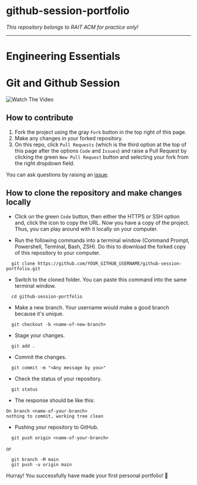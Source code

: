 # github-session-portfolio

<!-- markdownlint-disable-next-line -->
*This repository belongs to RAIT ACM for practice only!*

---

# Engineering Essentials
# Git and Github Session

![Watch The Video](https://github.com/rait-acm/acm-github-practice/blob/main/images/coveree.png)

## How to contribute

1. Fork the project using the gray `Fork` button in the top right of this page.
2. Make any changes in your forked repository.
3. On this repo, click `Pull Requests` (which is the third option at the top of this page after the options `Code` and `Issues`) and raise a Pull Request by clicking the green `New Pull Request` button and selecting your fork from the right dropdown field.

You can ask questions by raising an [issue](https://github.com/rait-acm/github-session-portfolio/issues).

## How to clone the repository and make changes locally

- Click on the green `Code` button, then either the HTTPS or SSH option and, click the icon to copy the URL. Now you have a copy of the project. Thus, you can play around with it locally on your computer.

- Run the following commands into a terminal window (Command Prompt, Powershell, Terminal, Bash, ZSH). Do this to download the forked copy of this repository to your computer.

```
  git clone https://github.com/YOUR_GITHUB_USERNAME/github-session-portfolio.git
```

- Switch to the cloned folder. You can paste this command into the same terminal window.

```
  cd github-session-portfolio
```

- Make a new branch. Your username would make a good branch because it's unique.

```
  git checkout -b <name-of-new-branch>
```

- Stage your changes.

```
  git add .
```

- Commit the changes.

```
  git commit -m "<Any message by you>"
```

- Check the status of your repository.

```
  git status
```

- The response should be like this:

```
On branch <name-of-your-branch>
nothing to commit, working tree clean
```

- Pushing your repository to GitHub.

```
  git push origin <name-of-your-branch>
```

or

```
  git branch -M main
  git push -u origin main
```

Hurray! You successfully have made your first personal portfolio! 🎉
